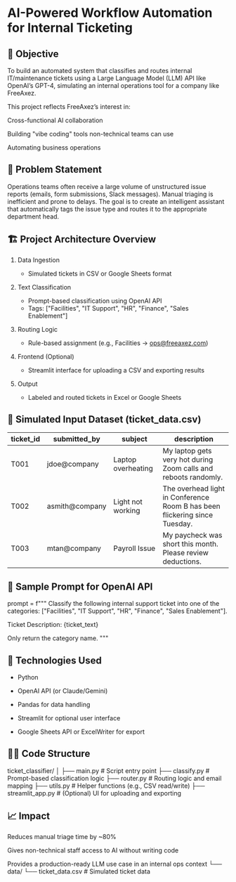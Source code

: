# AI-Powered Workflow Automation for Internal Ticketing

## 🎯 Objective
To build an automated system that classifies and routes internal IT/maintenance tickets using a Large Language Model (LLM) API like OpenAI’s GPT-4, simulating an internal operations tool for a company like FreeAxez.

This project reflects FreeAxez’s interest in:

Cross-functional AI collaboration

Building "vibe coding" tools non-technical teams can use

Automating business operations

## 🧠 Problem Statement
Operations teams often receive a large volume of unstructured issue reports (emails, form submissions, Slack messages). Manual triaging is inefficient and prone to delays. The goal is to create an intelligent assistant that automatically tags the issue type and routes it to the appropriate department head.

## 🏗️ Project Architecture Overview
1. Data Ingestion
   - Simulated tickets in CSV or Google Sheets format

2. Text Classification
   - Prompt-based classification using OpenAI API
   - Tags: ["Facilities", "IT Support", "HR", "Finance", "Sales Enablement"]

3. Routing Logic
   - Rule-based assignment (e.g., Facilities → ops@freeaxez.com)

4. Frontend (Optional)
   - Streamlit interface for uploading a CSV and exporting results

5. Output
   - Labeled and routed tickets in Excel or Google Sheets

## 🧾 Simulated Input Dataset (ticket_data.csv)

| ticket\_id | submitted\_by   | subject            | description                                                                |
| ---------- | --------------- | ------------------ | -------------------------------------------------------------------------- |
| T001       | jdoe\@company   | Laptop overheating | My laptop gets very hot during Zoom calls and reboots randomly.            |
| T002       | asmith\@company | Light not working  | The overhead light in Conference Room B has been flickering since Tuesday. |
| T003       | mtan\@company   | Payroll Issue      | My paycheck was short this month. Please review deductions.                |

## 🧪 Sample Prompt for OpenAI API
prompt = f"""
Classify the following internal support ticket into one of the categories: 
["Facilities", "IT Support", "HR", "Finance", "Sales Enablement"].

Ticket Description:
{ticket_text}

Only return the category name.
"""


## 🧰 Technologies Used
- Python

- OpenAI API (or Claude/Gemini)

- Pandas for data handling

- Streamlit for optional user interface

- Google Sheets API or ExcelWriter for export

## 🧑‍💻 Code Structure
ticket_classifier/
│
├── main.py                 # Script entry point
├── classify.py             # Prompt-based classification logic
├── router.py               # Routing logic and email mapping
├── utils.py                # Helper functions (e.g., CSV read/write)
├── streamlit_app.py        # (Optional) UI for uploading and exporting

## 📈 Impact
Reduces manual triage time by ~80%

Gives non-technical staff access to AI without writing code

Provides a production-ready LLM use case in an internal ops context
└── data/
    └── ticket_data.csv     # Simulated ticket data

